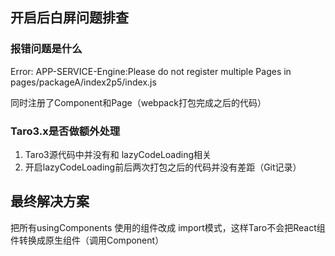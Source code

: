 
## 开启后白屏问题排查

### 报错问题是什么
Error: APP-SERVICE-Engine:Please do not register multiple Pages in pages/packageA/index2p5/index.js

同时注册了Component和Page（webpack打包完成之后的代码）

### Taro3.x是否做额外处理
1. Taro3源代码中并没有和 lazyCodeLoading相关
2. 开启lazyCodeLoading前后两次打包之后的代码并没有差距（Git记录）

## 最终解决方案
把所有usingComponents 使用的组件改成 import模式，这样Taro不会把React组件转换成原生组件（调用Component）